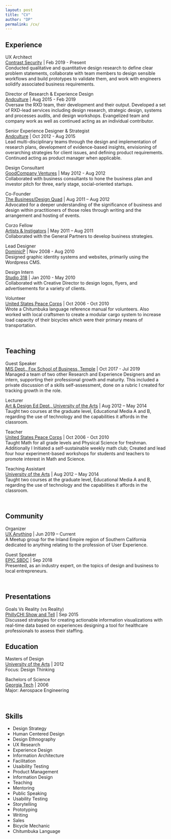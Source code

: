 ```yaml
---
layout: post
title: "CV"
author: "DP"
permalink: /cv/
---
```

<div class="col23">
  <h2>Experience</h2>
  <p><sans>UX Architect</sans> <br>
  <a href="https://www.contrastsecurity.com/" title="Contrast Security's Homepage">Contrast Security</a> | Feb 2019 - Present <br>
 Conducted qualitative and quantitative design research to define clear problem statements, collaborate with team members to design sensible workflows and build prototypes to validate them, and work with engineers solidify associated business requirements.</p>

  <p><sans>Director of Research & Experience Design</sans> <br>
  <a href="http://andculture.com" title="Andculture's Homepage">Andculture</a> | Aug 2015 - Feb 2019 <br>
  Oversaw the RXD team, their development and their output. Developed a set of RXD-lead services including design research, strategic design, systems and processes audits, and design workshops. Evangelized team and company work as well as continued acting as an individual contributor.</p>

  <p><sans>Senior Experience Designer & Strategist</sans> <br>
  <a href="http://andculture.com" title="Andculture's Homepage">Andculture</a> | Oct 2012 - Aug 2015 <br>
  Lead multi-disciplinary teams through the design and implementation of research plans, development of evidence-based insights, envisioning of overarching strategies for client issues, and defining product requirements. Continued acting as product manager when applicable.</p>

  <p><sans>Design Consultant</sans> <br>
  <a href="https://www.crunchbase.com/organization/goodcompany-ventures" title="GoodCompany Ventures' Crunchbase page">GoodCompany Ventures</a> | May 2012 - Aug 2012 <br>
  Collaborated with business consultants to hone the business plan and investor pitch for three, early stage, social-oriented startups.</p>

  <p><sans>Co-Founder</sans> <br>
  <a href="https://thebdq.wordpress.com" title="The BDQ's Homepage">The Business/Design Quad</a> | Aug 2011 –  Aug 2012 <br>
  Advocated for a deeper understanding of the significance of business and design within practitioners of those roles through writing and the arrangement and hosting of events.</p>

  <p><sans>Corzo Fellow</sans> <br>
  <a href="https://www.fastcompany.com/3003867/how-marc-ecko-rebranding-venture-capital-artists-instigators" title="Fast Co. Article">Artists & Instigators</a> | May 2011 – Aug 2011 <br>
  Collaborated with the General Partners to develop business strategies.</p>

  <p><sans>Lead Designer</sans> <br>
  <a href="https://dpresto.github.io" title="This same website">DominicP</a> | Nov 2008 - Aug 2010 <br>
  Designed graphic identity systems and websites, primarily using the Wordpress CMS.</p>

  <p><sans>Design Intern</sans> <br>
  <a href="http://www.studio318.com" title="Studio 318's Homepage">Studio 318</a> | Jan 2010 - May 2010 <br>
  Collaborated with Creative Director to design logos, flyers, and advertisements for a variety of clients.</p>

  <p><sans>Volunteer</sans> <br>
  <a href="https://www.peacecorps.gov" title="U.S. Peace Corps' Homepage">United States Peace Corps</a> | Oct 2006 - Oct 2010 <br>
  Wrote a Chitumbuka language reference manual for volunteers. Also worked with local craftsmen to create a modular cargo system to increase load capacity of their bicycles which were their primary means of transportation.</p><br>

  <h2>Teaching</h2>
  <p><sans>Guest Speaker</sans> <br>
  <a href="https://community.mis.temple.edu" title="Temple MIS Dept.'s Homepage">MIS Dept., Fox School of Business, Temple</a> | Oct 2017 -  Jul 2019 <br>
  Managed a team of two other Research and Experience Designers and an intern, supporting their professional growth and maturity. This included a private discussion of a skills self-assessment, done on a rubric I created for tracking growth in the role.</p>

  <p><sans>Lecturer</sans> <br>
  <a href="https://www.uarts.edu" title="UArts' Homepage">Art & Design Ed Dept., University of the Arts</a> | Aug 2012 – May 2014 <br>
    Taught two courses at the graduate level, Educational Media A and B, regarding the use of technology and the capabilities it affords in the classroom.</p>

  <p><sans>Teacher</sans> <br>
  <a href="https://www.peacecorps.gov" title="U.S. Peace Corps' Homepage">United States Peace Corps</a> | Oct 2006 - Oct 2010 <br>
    Taught Math for all grade levels and Physical Science for freshman. Additionally I Initiated a self-sustainable weekly math club; Created and lead four hour experiment-based workshops for students and teachers to promote interest in Math and Science.</p>

  <p><sans>Teaching Assistant</sans> <br>
  <a href="https://www.uarts.edu" title="UArts' Homepage">University of the Arts</a> | Aug 2012 – May 2014 <br>
    Taught two courses at the graduate level, Educational Media A and B, regarding the use of technology and the capabilities it affords in the classroom.</p><br>

  <h2>Community</h2>
  <p><sans>Organizer</sans> <br>
  <a href="https://www.meetup.com/uxanything/" title="UX Anything Meetup Page">UX Anything</a> | Jun 2019 – Current <br>
    A Meetup group for the Inland Empire region of Southern California dedicated to anything relating to the profession of User Experience.</p>

  <p><sans>Guest Speaker</sans> <br>
  <a href="https://sbdctech.com/EPIC/" title="EPIC's Homepage">EPIC SBDC</a> | Sep 2018 <br>
    Presented, as an industry expert, on the topics of design and business to local entrepreneurs.</p><br>

  <h2>Presentations</h2>
    <p><sans>Goals Vs Reality (vs Reality)</sans> <br>
  <a href="https://vimeo.com/145221080" title="Healthcare Analytics Dashbaord Design - PhillyChi 2015 Show and Tell Vimeo page">PhillyCHI Show and Tell</a> | Sep 2015 <br>
    Discussed strategies for creating actionable information visualizations with real-time data based on experiences designing a tool for healthcare professionals to assess their staffing.</p></div>

<div class="col3">
  <h2>Education</h2>
  <p><sans>Masters of Design</sans> <br>
  <a href="https://www.uarts.edu" title="UArts Homepage">University of the Arts</a> | 2012 <br>
  Focus: Design Thinking </p>

  <p><sans>Bachelors of Science</sans> <br>
  <a href="https://www.gatech.edu" title="Georgia Tech Hompage">Georgia Tech</a> | 2006 <br>
  Major: Aerospace Engineering </p><br>

  <h2>Skills</h2>
  <ul>
    <li>Design Strategy</li>
    <li>Human Centered Design</li>
    <li>Design Ethnography</li>
    <li>UX Research</li>
    <li>Experience Design</li>
    <li>Information Architecture</li>
    <li>Facilitation</li>
    <li>Usaibility Testing</li>
    <li>Product Management</li>
    <li>Information Design</li>
    <li>Teaching</li>
    <li>Mentoring</li>
    <li>Public Speaking</li>
    <li>Usability Testing</li>
    <li>Storytelling</li>
    <li>Prototyping</li>
    <li>Writing</li>
    <li>Sales</li>
    <li>Bicycle Mechanic</li>
    <li>Chitumbuka Language</li>
  </ul>
  </div>
